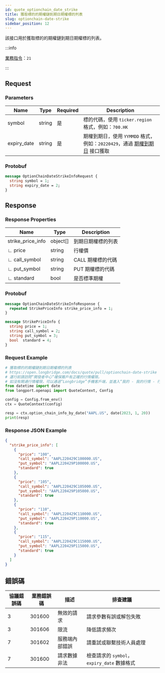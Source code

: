 ```yaml
---
id: quote_optionchain_date_strike
title: 獲取標的的期權鏈到期日期權標的列表
slug: optionchain-date-strike
sidebar_position: 12
---
```


該接口用於獲取標的的期權鏈到期日期權標的列表。

<SDKLinks module="quote" klass="QuoteContext" method="option_chain_info_by_date" />

:::info

[業務指令](../../socket/biz-command)：`21`

:::

## Request

### Parameters

| Name        | Type   | Required | Description                                                                                         |
| ----------- | ------ | -------- | --------------------------------------------------------------------------------------------------- |
| symbol      | string | 是       | 標的代碼，使用 `ticker.region` 格式，例如：`700.HK`                                                 |
| expiry_date | string | 是       | 期權到期日，使用 `YYMMDD` 格式，例如：`20220429`，通過 [期權到期日](./optionchain_date.md) 接口獲取 |

### Protobuf

```protobuf
message OptionChainDateStrikeInfoRequest {
  string symbol = 1;
  string expiry_date = 2;
}
```

## Response

### Response Properties

| Name              | Type     | Description        |
| ----------------- | -------- | ------------------ |
| strike_price_info | object[] | 到期日期權標的列表 |
| ∟ price           | string   | 行權價             |
| ∟ call_symbol     | string   | CALL 期權標的代碼  |
| ∟ put_symbol      | string   | PUT 期權標的代碼   |
| ∟ standard        | bool     | 是否標準期權       |

### Protobuf

```protobuf
message OptionChainDateStrikeInfoResponse {
  repeated StrikePriceInfo strike_price_info = 1;
}

message StrikePriceInfo {
  string price = 1;
  string call_symbol = 2;
  string put_symbol = 3;
  bool  standard = 4;
}
```

### Request Example

```python
# 獲取標的的期權鏈到期日期權標的列表
# https://open.longbridge.com/docs/quote/pull/optionchain-date-strike
# 運行前請訪問“開發者中心“確保賬戶有正確的行情權限。
# 如沒有開通行情權限，可以通過“Longbridge”手機客戶端，並進入“我的 - 我的行情 - 行情商城”購買開通行情權限。
from datetime import date
from longport.openapi import QuoteContext, Config

config = Config.from_env()
ctx = QuoteContext(config)

resp = ctx.option_chain_info_by_date("AAPL.US", date(2023, 1, 20))
print(resp)
```

### Response JSON Example

```json
{
  "strike_price_info": [
    {
      "price": "100",
      "call_symbol": "AAPL220429C100000.US",
      "put_symbol": "AAPL220429P100000.US",
      "standard": true
    },
    {
      "price": "105",
      "call_symbol": "AAPL220429C105000.US",
      "put_symbol": "AAPL220429P105000.US",
      "standard": true
    },
    {
      "price": "110",
      "call_symbol": "AAPL220429C110000.US",
      "put_symbol": "AAPL220429P110000.US",
      "standard": true
    },
    {
      "price": "115",
      "call_symbol": "AAPL220429C115000.US",
      "put_symbol": "AAPL220429P115000.US",
      "standard": true
    }
  ]
}
```

## 錯誤碼

| 協議錯誤碼 | 業務錯誤碼 | 描述           | 排查建議                                    |
| ---------- | ---------- | -------------- | ------------------------------------------- |
| 3          | 301600     | 無效的請求     | 請求參數有誤或解包失敗                      |
| 3          | 301606     | 限流           | 降低請求頻次                                |
| 7          | 301602     | 服務端內部錯誤 | 請重試或聯繫技術人員處理                    |
| 7          | 301600     | 請求數據非法   | 檢查請求的 `symbol`，`expiry_date` 數據格式 |
